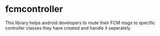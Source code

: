 # fcmcontroller
This library helps android developers to route their FCM msgs to specific controller classes they have created and handle it seperately.
